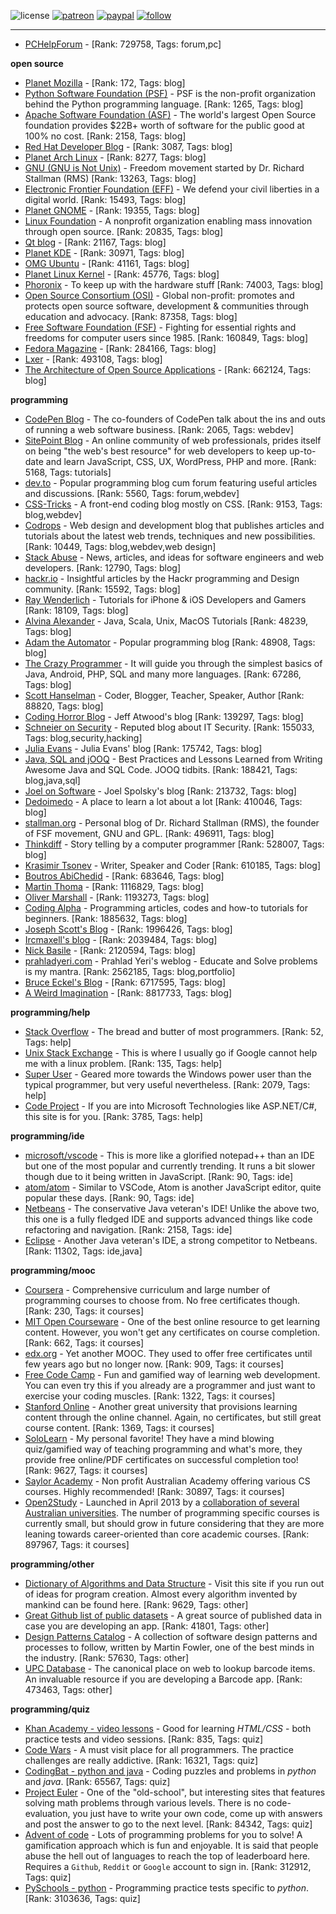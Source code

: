 ![license](https://img.shields.io/github/license/prahladyeri/siterank-stats.svg)
[![patreon](https://img.shields.io/badge/Patreon-brown.svg?logo=patreon)](https://www.patreon.com/prahladyeri)
[![paypal](https://img.shields.io/badge/PayPal-blue.svg?logo=paypal)](https://www.paypal.com/cgi-bin/webscr?cmd=_s-xclick&hosted_button_id=JM8FUXNFUK6EU)
[![follow](https://img.shields.io/twitter/follow/prahladyeri.svg?style=social)](https://twitter.com/prahladyeri)

---
- [PCHelpForum](https://pchelpforum.net) -  [Rank: 729758, Tags: forum,pc]

**open source**

- [Planet Mozilla](http://planet.mozilla.org/) -  [Rank: 172, Tags: blog]
- [Python Software Foundation (PSF)](https://www.python.org/psf/) - PSF is the non-profit organization behind the Python programming language. [Rank: 1265, Tags: blog]
- [Apache Software Foundation (ASF)](https://www.apache.org/) - The world's largest Open Source foundation provides $22B+ worth of software for the public good at 100% no cost. [Rank: 2158, Tags: blog]
- [Red Hat Developer Blog](https://developerblog.redhat.com/) -  [Rank: 3087, Tags: blog]
- [Planet Arch Linux](https://planet.archlinux.org/) -  [Rank: 8277, Tags: blog]
- [GNU (GNU is Not Unix)](https://www.gnu.org) - Freedom movement started by Dr. Richard Stallman (RMS) [Rank: 13263, Tags: blog]
- [Electronic Frontier Foundation (EFF)](https://www.eff.org/) - We defend your civil liberties in a digital world. [Rank: 15493, Tags: blog]
- [Planet GNOME](https://planet.gnome.org/) -  [Rank: 19355, Tags: blog]
- [Linux Foundation](https://www.linuxfoundation.org/) - A nonprofit organization enabling mass innovation through open source. [Rank: 20835, Tags: blog]
- [Qt blog](http://blog.qt.io/) -  [Rank: 21167, Tags: blog]
- [Planet KDE](https://planet.kde.org/) -  [Rank: 30971, Tags: blog]
- [OMG Ubuntu](https://www.omgubuntu.co.uk/) -  [Rank: 41161, Tags: blog]
- [Planet Linux Kernel](http://planet.kernel.org/) -  [Rank: 45776, Tags: blog]
- [Phoronix](https://www.phoronix.com/) - To keep up with the hardware stuff [Rank: 74003, Tags: blog]
- [Open Source Consortium (OSI)](https://opensource.org) - Global non-profit: promotes and protects open source software, development & communities through education and advocacy. [Rank: 87358, Tags: blog]
- [Free Software Foundation (FSF)](https://www.fsf.org/) - Fighting for essential rights and freedoms for computer users since 1985. [Rank: 160849, Tags: blog]
- [Fedora Magazine](https://fedoramagazine.org/) -  [Rank: 284166, Tags: blog]
- [Lxer](http://lxer.com/) -  [Rank: 493108, Tags: blog]
- [The Architecture of Open Source Applications](http://www.aosabook.org/en/index.html) -  [Rank: 662124, Tags: blog]

**programming**

- [CodePen Blog](https://blog.codepen.io/) - The co-founders of CodePen talk about the ins and outs of running a web software business. [Rank: 2065, Tags: webdev]
- [SitePoint Blog](https://www.sitepoint.com/blog/) - An online community of web professionals, prides itself on being "the web's best resource" for web developers to keep up-to-date and learn JavaScript, CSS, UX, WordPress, PHP and more. [Rank: 5168, Tags: tutorials]
- [dev.to](https://dev.to/) - Popular programming blog cum forum featuring useful articles and discussions. [Rank: 5560, Tags: forum,webdev]
- [CSS-Tricks](https://css-tricks.com/) - A front-end coding blog mostly on CSS. [Rank: 9153, Tags: blog,webdev]
- [Codrops](https://tympanus.net/codrops/) - Web design and development blog that publishes articles and tutorials about the latest web trends, techniques and new possibilities. [Rank: 10449, Tags: blog,webdev,web design]
- [Stack Abuse](https://stackabuse.com/) - News, articles, and ideas for software engineers and web developers. [Rank: 12790, Tags: blog]
- [hackr.io](https://hackr.io/blog) - Insightful articles by the Hackr programming and Design community. [Rank: 15592, Tags: blog]
- [Ray Wenderlich](https://www.raywenderlich.com/) - Tutorials for iPhone & iOS Developers and Gamers [Rank: 18109, Tags: blog]
- [Alvina Alexander](https://alvinalexander.com/) - Java, Scala, Unix, MacOS Tutorials [Rank: 48239, Tags: blog]
- [Adam the Automator](https://adamtheautomator.com/) - Popular programming blog [Rank: 48908, Tags: blog]
- [The Crazy Programmer](https://www.thecrazyprogrammer.com/) - It will guide you through the simplest basics of Java, Android, PHP, SQL and many more languages. [Rank: 67286, Tags: blog]
- [Scott Hanselman](https://www.hanselman.com/) - Coder, Blogger, Teacher, Speaker, Author [Rank: 88820, Tags: blog]
- [Coding Horror Blog](https://blog.codinghorror.com/) - Jeff Atwood's blog [Rank: 139297, Tags: blog]
- [Schneier on Security](https://www.schneier.com/) - Reputed blog about IT Security. [Rank: 155033, Tags: blog,security,hacking]
- [Julia Evans](https://jvns.ca/) - Julia Evans' blog [Rank: 175742, Tags: blog]
- [Java, SQL and jOOQ](https://blog.jooq.org/) - Best Practices and Lessons Learned from Writing Awesome Java and SQL Code. JOOQ tidbits. [Rank: 188421, Tags: blog,java,sql]
- [Joel on Software](https://www.joelonsoftware.com/) - Joel Spolsky's blog [Rank: 213732, Tags: blog]
- [Dedoimedo](https://www.dedoimedo.com/) - A place to learn a lot about a lot [Rank: 410046, Tags: blog]
- [stallman.org](https://stallman.org) - Personal blog of Dr. Richard Stallman (RMS), the founder of FSF movement, GNU and GPL. [Rank: 496911, Tags: blog]
- [Thinkdiff](https://thinkdiff.net/) - Story telling by a computer programmer [Rank: 528007, Tags: blog]
- [Krasimir Tsonev](https://krasimirtsonev.com/) - Writer, Speaker and Coder [Rank: 610185, Tags: blog]
- [Boutros AbiChedid](https://bacsoftwareconsulting.com/blog/index.php/about/) -  [Rank: 683646, Tags: blog]
- [Martin Thoma](https://martin-thoma.com/) -  [Rank: 1116829, Tags: blog]
- [Oliver Marshall](https://olivermarshall.net/) -  [Rank: 1193273, Tags: blog]
- [Coding Alpha](https://www.codingalpha.com/) - Programming articles, codes and how-to tutorials for beginners. [Rank: 1885632, Tags: blog]
- [Joseph Scott's Blog](https://blog.josephscott.org/) -  [Rank: 1996426, Tags: blog]
- [Ircmaxell's blog](https://blog.ircmaxell.com/) -  [Rank: 2039484, Tags: blog]
- [Nick Basile](https://nick-basile.com/) -  [Rank: 2120594, Tags: blog]
- [prahladyeri.com](https://prahladyeri.com) - Prahlad Yeri's weblog - Educate and Solve problems is my mantra. [Rank: 2562185, Tags: blog,portfolio]
- [Bruce Eckel's Blog](https://www.bruceeckel.com/) -  [Rank: 6717595, Tags: blog]
- [A Weird Imagination](https://aweirdimagination.net/) -  [Rank: 8817733, Tags: blog]

**programming/help**

- [Stack Overflow](https://stackoverflow.com) - The bread and butter of most programmers. [Rank: 52, Tags: help]
- [Unix Stack Exchange](https://unix.stackexchange.com) - This is where I usually go if Google cannot help me with a linux problem. [Rank: 135, Tags: help]
- [Super User](https://superuser.com) - Geared more towards the Windows power user than the typical programmer, but very useful nevertheless. [Rank: 2079, Tags: help]
- [Code Project](https://www.codeproject.com) - If you are into Microsoft Technologies like ASP.NET/C#, this site is for you. [Rank: 3785, Tags: help]

**programming/ide**

- [microsoft/vscode](https://github.com/microsoft/vscode) - This is more like a glorified notepad++ than an IDE but one of the most popular and currently trending. It runs a bit slower though due to it being written in JavaScript. [Rank: 90, Tags: ide]
- [atom/atom](https://github.com/atom/atom) - Similar to VSCode, Atom is another JavaScript editor, quite popular these days. [Rank: 90, Tags: ide]
- [Netbeans](https://netbeans.apache.org/) - The conservative Java veteran's IDE! Unlike the above two, this one is a fully fledged IDE and supports advanced things like code refactoring and navigation. [Rank: 2158, Tags: ide]
- [Eclipse](https://eclipse.org) - Another Java veteran's IDE, a strong competitor to Netbeans. [Rank: 11302, Tags: ide,java]

**programming/mooc**

- [Coursera](https://www.coursera.org/) - Comprehensive curriculum and large number of programming courses to choose from. No free certificates though. [Rank: 230, Tags: it courses]
- [MIT Open Courseware](https://ocw.mit.edu) - One of the best online resource to get learning content. However, you won't get any certificates on course completion. [Rank: 662, Tags: it courses]
- [edx.org](https://courses.edx.org/) - Yet another MOOC. They used to offer free certificates until few years ago but no longer now. [Rank: 909, Tags: it courses]
- [Free Code Camp](https://www.freecodecamp.org/) - Fun and gamified way of learning web development. You can even try this if you already are a programmer and just want to exercise your coding muscles. [Rank: 1322, Tags: it courses]
- [Stanford Online](http://online.stanford.edu/) - Another great university that provisions learning content through the online channel. Again, no certificates, but still great course content. [Rank: 1369, Tags: it courses]
- [SoloLearn](https://www.sololearn.com) - My personal favorite! They have a mind blowing quiz/gamified way of teaching programming and what's more, they provide free online/PDF certificates on successful completion too! [Rank: 9627, Tags: it courses]
- [Saylor Academy](https://learn.saylor.org) - Non profit Australian Academy offering various CS courses. Highly recommended! [Rank: 30897, Tags: it courses]
- [Open2Study](https://www.open2study.com) - Launched in April 2013 by a [collaboration of several Australian universities](http://www.thegoodmooc.com/2013/06/a-review-of-open2study.html). The number of programming specific courses is currently small, but should grow in future considering that they are more leaning towards career-oriented than core academic courses. [Rank: 897967, Tags: it courses]

**programming/other**

- [Dictionary of Algorithms and Data Structure](http://xlinux.nist.gov/dads/) - Visit this site if you run out of ideas for program creation. Almost every algorithm invented by mankind can be found here. [Rank: 9629, Tags: other]
- [Great Github list of public datasets](http://www.datasciencecentral.com/profiles/blogs/great-github-list-of-public-data-sets) - A great source of published data in case you are developing an app. [Rank: 41801, Tags: other]
- [Design Patterns Catalog](http://martinfowler.com/eaaCatalog/) - A collection of software design patterns and processes to follow, written by Martin Fowler, one of the best minds in the industry. [Rank: 57630, Tags: other]
- [UPC Database](https://www.upcdatabase.com/itemform.asp) - The canonical place on web to lookup barcode items. An invaluable resource if you are developing a Barcode app. [Rank: 473463, Tags: other]

**programming/quiz**

- [Khan Academy - video lessons](https://www.khanacademy.org/) - Good for learning *HTML/CSS* - both practice tests and video sessions. [Rank: 835, Tags: quiz]
- [Code Wars](https://www.codewars.com/) - A must visit place for all programmers. The practice challenges are really addictive. [Rank: 16321, Tags: quiz]
- [CodingBat - python and java](https://codingbat.com/) - Coding puzzles and problems in *python* and *java*. [Rank: 65567, Tags: quiz]
- [Project Euler](https://projecteuler.net/) - One of the "old-school", but interesting sites that features solving math problems through various levels. There is no code-evaluation, you just have to write your own code, come up with answers and post the answer to go to the next level. [Rank: 84342, Tags: quiz]
- [Advent of code](https://adventofcode.com/) - Lots of programming problems for you to solve! A gamification approach which is fun and enjoyable. It is said that people abuse the hell out of languages to reach the top of leaderboard here. Requires a `Github`, `Reddit` or `Google` account to sign in. [Rank: 312912, Tags: quiz]
- [PySchools - python](https://www.pyschools.com) - Programming practice tests specific to *python*. [Rank: 3103636, Tags: quiz]

